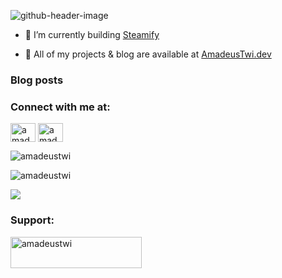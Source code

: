 ![github-header-image](https://github.com/AmadeusTwi/AmadeusTwi/assets/23616925/fe8e1297-fe04-44f8-b153-bb433f3db006)

- 🔨 I’m currently building [Steamify](https://github.com/AmadeusTwi/steamify)

- 📝 All of my projects & blog are available at [AmadeusTwi.dev](AmadeusTwi.dev)

### Blog posts
<!-- BLOG-POST-LIST:START -->
<!-- BLOG-POST-LIST:END -->

<h3 align="left">Connect with me at:</h3>
<p align="left">
<a href="https://linkedin.com/in/amadeustwi" target="blank"><img align="center" src="https://raw.githubusercontent.com/rahuldkjain/github-profile-readme-generator/master/src/images/icons/Social/linked-in-alt.svg" alt="amadeustwi" height="30" width="40" /></a>
<a href="https://twitter.com/amadeustwi" target="blank"><img align="center" src="https://raw.githubusercontent.com/rahuldkjain/github-profile-readme-generator/master/src/images/icons/Social/twitter.svg" alt="amadeustwi" height="30" width="40" /></a>
</p>

<p align="left"> <img src="https://komarev.com/ghpvc/?username=amadeustwi&label=%F0%9F%91%80%20Profile%20lurkers&color=f97316&style=plastic" alt="amadeustwi" /> </p>

<p><img align="center" src="https://github-readme-stats.vercel.app/api/top-langs?username=amadeustwi&show_icons=true&theme=synthwave&locale=en&layout=compact" alt="amadeustwi" /></p>

<img src="https://divergence-meter-profile.vercel.app/api/divergence-meter">

<h3 align="left">Support:</h3>
<p><a href="https://ko-fi.com/amadeustwi"> <img align="left" src="https://cdn.ko-fi.com/cdn/kofi3.png?v=3" height="50" width="210" alt="amadeustwi" /></a></p><br><br>
